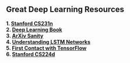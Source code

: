 ## Great Deep Learning Resources

**1. [Stanford CS231n](http://cs231n.stanford.edu/syllabus.html)**  
**2. [Deep Learning Book](http://www.deeplearningbook.org/)**  
**3. [ArXiv Sanity](http://www.arxiv-sanity.com/)**  
**4. [Understanding LSTM Networks](http://colah.github.io/posts/2015-08-Understanding-LSTMs/)**  
**5. [First Contact with TensorFlow](http://www.jorditorres.org/first-contact-with-tensorflow/)**  
**6. [Stanford CS224d](http://cs224d.stanford.edu/syllabus.html)**

